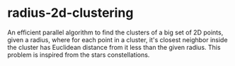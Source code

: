 # radius-2d-clustering
An efficient parallel algorithm to find the clusters of a big set of 2D points, given a radius, where for each point in a cluster, it's closest neighbor inside the cluster has Euclidean distance from it less than the given radius. This problem is inspired from the stars constellations.
